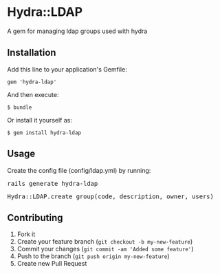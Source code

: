 # Hydra::LDAP

A gem for managing ldap groups used with hydra

## Installation

Add this line to your application's Gemfile:

    gem 'hydra-ldap'

And then execute:

    $ bundle

Or install it yourself as:

    $ gem install hydra-ldap

## Usage

Create the config file (config/ldap.yml) by running:

<pre>rails generate hydra-ldap</pre>


<pre>Hydra::LDAP.create_group(code, description, owner, users)</pre>

## Contributing

1. Fork it
2. Create your feature branch (`git checkout -b my-new-feature`)
3. Commit your changes (`git commit -am 'Added some feature'`)
4. Push to the branch (`git push origin my-new-feature`)
5. Create new Pull Request
